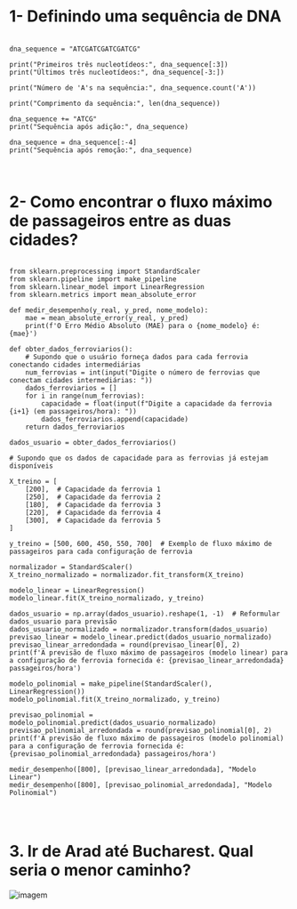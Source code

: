   <h1>1- Definindo uma sequência de DNA</h1>

   <pre> <code>
dna_sequence = "ATCGATCGATCGATCG"

print("Primeiros três nucleotídeos:", dna_sequence[:3])
print("Últimos três nucleotídeos:", dna_sequence[-3:])

print("Número de 'A's na sequência:", dna_sequence.count('A'))

print("Comprimento da sequência:", len(dna_sequence))

dna_sequence += "ATCG"
print("Sequência após adição:", dna_sequence)

dna_sequence = dna_sequence[:-4]
print("Sequência após remoção:", dna_sequence)

    </code> </pre>

  <h1>2- Como encontrar o fluxo máximo de passageiros entre as duas cidades?</h1>

  <pre><code>
from sklearn.preprocessing import StandardScaler
from sklearn.pipeline import make_pipeline
from sklearn.linear_model import LinearRegression
from sklearn.metrics import mean_absolute_error

def medir_desempenho(y_real, y_pred, nome_modelo):
    mae = mean_absolute_error(y_real, y_pred)
    print(f'O Erro Médio Absoluto (MAE) para o {nome_modelo} é: {mae}')

def obter_dados_ferroviarios():
    # Supondo que o usuário forneça dados para cada ferrovia conectando cidades intermediárias
    num_ferrovias = int(input("Digite o número de ferrovias que conectam cidades intermediárias: "))
    dados_ferroviarios = []
    for i in range(num_ferrovias):
        capacidade = float(input(f"Digite a capacidade da ferrovia {i+1} (em passageiros/hora): "))
        dados_ferroviarios.append(capacidade)
    return dados_ferroviarios

dados_usuario = obter_dados_ferroviarios()

# Supondo que os dados de capacidade para as ferrovias já estejam disponíveis

X_treino = [
    [200],  # Capacidade da ferrovia 1
    [250],  # Capacidade da ferrovia 2
    [180],  # Capacidade da ferrovia 3
    [220],  # Capacidade da ferrovia 4
    [300],  # Capacidade da ferrovia 5
]

y_treino = [500, 600, 450, 550, 700]  # Exemplo de fluxo máximo de passageiros para cada configuração de ferrovia

normalizador = StandardScaler()
X_treino_normalizado = normalizador.fit_transform(X_treino)

modelo_linear = LinearRegression()
modelo_linear.fit(X_treino_normalizado, y_treino)

dados_usuario = np.array(dados_usuario).reshape(1, -1)  # Reformular dados_usuario para previsão
dados_usuario_normalizado = normalizador.transform(dados_usuario)
previsao_linear = modelo_linear.predict(dados_usuario_normalizado)
previsao_linear_arredondada = round(previsao_linear[0], 2)
print(f'A previsão de fluxo máximo de passageiros (modelo linear) para a configuração de ferrovia fornecida é: {previsao_linear_arredondada} passageiros/hora')

modelo_polinomial = make_pipeline(StandardScaler(), LinearRegression())
modelo_polinomial.fit(X_treino_normalizado, y_treino)

previsao_polinomial = modelo_polinomial.predict(dados_usuario_normalizado)
previsao_polinomial_arredondada = round(previsao_polinomial[0], 2)
print(f'A previsão de fluxo máximo de passageiros (modelo polinomial) para a configuração de ferrovia fornecida é: {previsao_polinomial_arredondada} passageiros/hora')

medir_desempenho([800], [previsao_linear_arredondada], "Modelo Linear")
medir_desempenho([800], [previsao_polinomial_arredondada], "Modelo Polinomial")


    </code></pre>

  <h1>3. Ir de Arad até Bucharest. Qual seria o menor caminho?</h1>

  <img src="https://github.com/Luann8/levantamento-ESTRUTURA-DE-DADOS-Aula-Caio-UV-aula-1/assets/133384636/89ae1631-0e4c-462f-8c81-30e21ff6b4d2" alt="imagem">
</body>
